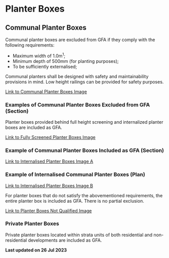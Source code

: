 # Planter Boxes

## Communal Planter Boxes

Communal planter boxes are excluded from GFA if they comply with the following requirements:

- Maximum width of 1.0m<sup>1</sup>;
- Minimum depth of 500mm (for planting purposes);
- To be sufficiently externalised;

Communal planters shall be designed with safety and maintainability provisions in mind. Low height railings can be provided for safety purposes.

[Link to Communal Planter Boxes Image](https://www.ura.gov.sg/-/media/Corporate/Guidelines/Development-control/GFA/GFA-45-Communal-planter-boxes_final.jpg?h=586&w=800)

### Examples of Communal Planter Boxes Excluded from GFA (Section)

Planter boxes provided behind full height screening and internalized planter boxes are included as GFA.

[Link to Fully Screened Planter Boxes Image](https://www.ura.gov.sg/-/media/Corporate/Guidelines/Development-control/GFA/GFA-46-Fully-screened-planter-boxes_final.jpg)

### Example of Communal Planter Boxes Included as GFA (Section)

[Link to Internalised Planter Boxes Image A](https://www.ura.gov.sg/-/media/Corporate/Guidelines/Development-control/GFA/GFA-47-Internalized-Planter-Boxes-A_final.jpg)

### Example of Internalised Communal Planter Boxes (Plan)

[Link to Internalised Planter Boxes Image B](https://www.ura.gov.sg/-/media/Corporate/Guidelines/Development-control/GFA/GFA-48-Internalized-Planter-Boxes-B_final.jpg?h=583&w=800)

For planter boxes that do not satisfy the abovementioned requirements, the entire planter box is included as GFA. There is no partial exclusion.

[Link to Planter Boxes Not Qualified Image](https://www.ura.gov.sg/-/media/Corporate/Guidelines/Development-control/GFA/GFA-49-Planter-Boxes-not-qualified_final.jpg)

### Private Planter Boxes

Private planter boxes located within strata units of both residential and non-residential developments are included as GFA.

**Last updated on 26 Jul 2023**
